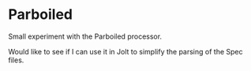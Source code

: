 Parboiled
===========

Small experiment with the Parboiled processor.

Would like to see if I can use it in Jolt to simplify
the parsing of the Spec files.